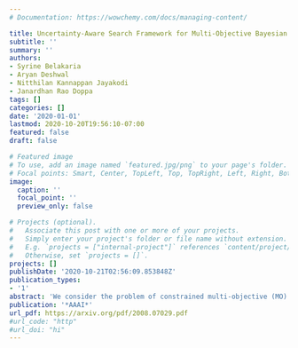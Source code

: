 ```yaml
---
# Documentation: https://wowchemy.com/docs/managing-content/

title: Uncertainty-Aware Search Framework for Multi-Objective Bayesian Optimization.
subtitle: ''
summary: ''
authors:
- Syrine Belakaria
- Aryan Deshwal
- Nitthilan Kannappan Jayakodi
- Janardhan Rao Doppa
tags: []
categories: []
date: '2020-01-01'
lastmod: 2020-10-20T19:56:10-07:00
featured: false
draft: false

# Featured image
# To use, add an image named `featured.jpg/png` to your page's folder.
# Focal points: Smart, Center, TopLeft, Top, TopRight, Left, Right, BottomLeft, Bottom, BottomRight.
image:
  caption: ''
  focal_point: ''
  preview_only: false

# Projects (optional).
#   Associate this post with one or more of your projects.
#   Simply enter your project's folder or file name without extension.
#   E.g. `projects = ["internal-project"]` references `content/project/deep-learning/index.md`.
#   Otherwise, set `projects = []`.
projects: []
publishDate: '2020-10-21T02:56:09.853848Z'
publication_types:
- '1'
abstract: 'We consider the problem of constrained multi-objective (MO) blackbox optimization using expensive function evaluations, where the goal is to approximate the true Pareto set of solutions satisfying a set of constraints while minimizing the number of function evaluations. We propose a novel framework named Uncertainty-aware Search framework for Multi-Objective Optimization with Constraints (USeMOC) to efficiently select the sequence of inputs for evaluation to solve this problem. The selection method of USeMOC consists of solving a cheap constrained MO optimization problem via surrogate models of the true functions to identify the most promising candidates and picking the best candidate based on a measure of uncertainty. We applied this framework to optimize the design of a multi-output switched-capacitor voltage regulator via expensive simulations. Our experimental results show that USeMOC is able to achieve more than 90 % reduction in the number of simulations needed to uncover optimized circuits.'
publication: '*AAAI*'
url_pdf: https://arxiv.org/pdf/2008.07029.pdf
#url_code: "http"
#url_doi: "hi"
---
```

